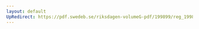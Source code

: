 ```yaml
---
layout: default
UpRedirect: https://pdf.swedeb.se/riksdagen-volumeG-pdf/199899/reg_199899/reg_199899_0311.pdf
---
```

